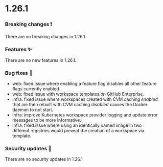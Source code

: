 # 1.26.1

### Breaking changes ❗

There are no breaking changes in 1.26.1.

### Features ✨

There are no new features in 1.26.1.

### Bug fixes 🐛

- web: fixed issue where enabling a feature flag disables all other feature
  flags currently enabled.
- web: fixed issue with workspace templates on GitHub Enterprise.
- infra: fixed issue where workspaces created with CVM caching _enabled_ that
  are then rebuilt with CVM caching _disabled_ causes the Docker daemon to not
  start.
- infra: improve Kubernetes workspace provider logging and update error messages
  to be more informative.
- infra: fixed issue where using an identically named image in two different
  registries would prevent the creation of a workspace via template.

### Security updates 🔐

There are no security updates in 1.26.1
